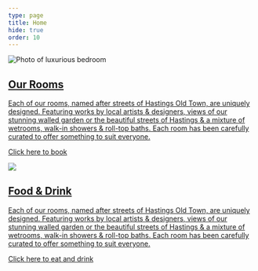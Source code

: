 ```yaml
---
type: page
title: Home
hide: true
order: 10
---
```

![Photo of luxurious bedroom](/assets/img/our-rooms-hero.jpg "Our Rooms")

<div class="section-block">

## [Our Rooms](/our-rooms)

[Each of our rooms, named after streets of Hastings Old Town, are uniquely designed. Featuring works by local artists & designers, views of our stunning walled garden or the beautiful streets of Hastings & a mixture of wetrooms, walk-in showers & roll-top baths. Each room has been carefully curated to offer something to suit everyone.](/our-rooms)

[Click here to book](/our-rooms)

</div>

![](/assets/img/our-rooms-hero.jpg)

<div class="section-block">

## [Food & Drink](/food-drink)

[Each of our rooms, named after streets of Hastings Old Town, are uniquely designed. Featuring works by local artists & designers, views of our stunning walled garden or the beautiful streets of Hastings & a mixture of wetrooms, walk-in showers & roll-top baths. Each room has been carefully curated to offer something to suit everyone.](/food-drink)

[Click here to eat and drink](/food-drink)

</div>

